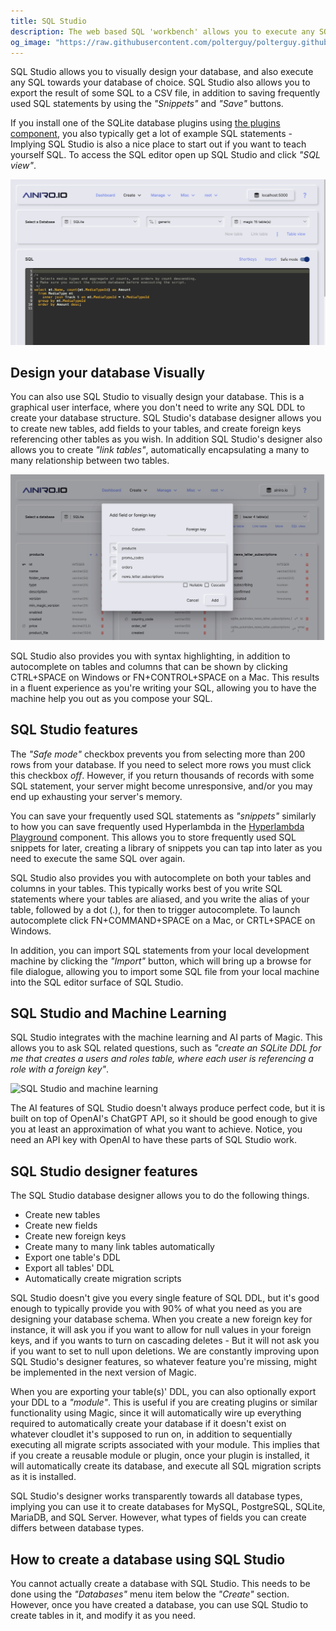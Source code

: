 ```yaml
---
title: SQL Studio
description: The web based SQL 'workbench' allows you to execute any SQL, see the result immediately, in addition to storing your frequently used SQL snippets for later.
og_image: "https://raw.githubusercontent.com/polterguy/polterguy.github.io/master/images/sql-editor.jpg"
---
```


SQL Studio allows you to visually design your database, and also execute any SQL towards your database of choice.
SQL Studio also allows you to export the result of some SQL to a CSV file, in addition to saving frequently used
SQL statements by using the _"Snippets"_ and _"Save"_ buttons.

If you install one of the SQLite database
plugins using [the plugins component](/dashboard/plugins/), you also typically get a lot
of example SQL statements - Implying SQL Studio is also a nice place to start out if you
want to teach yourself SQL. To access the SQL editor open up SQL Studio and click _"SQL view"_.

![SQL Studio SQL view](https://raw.githubusercontent.com/polterguy/polterguy.github.io/master/images/sql-editor.jpg)

## Design your database Visually

You can also use SQL Studio to visually design your database. This is a graphical user interface, where
you don't need to write any SQL DDL to create your database structure. SQL Studio's database designer
allows you to create new tables, add fields to your tables, and create foreign keys referencing other tables
as you wish. In addition SQL Studio's designer also allows you to create _"link tables"_, automatically
encapsulating a many to many relationship between two tables.

![SQL Studio design view](https://raw.githubusercontent.com/polterguy/polterguy.github.io/master/images/sql-designer.jpg)

SQL Studio also provides you with syntax highlighting, in addition to autocomplete on
tables and columns that can be shown by clicking CTRL+SPACE on Windows or FN+CONTROL+SPACE on a Mac.
This results in a fluent experience as you're writing your SQL, allowing you to have the machine help
you out as you compose your SQL.

## SQL Studio features

The _"Safe mode"_ checkbox prevents you from selecting more than 200 rows from your database.
If you need to select more rows you must click this checkbox _off_. However, if you return thousands of records
with some SQL statement, your server might become unresponsive, and/or you may end up exhausting your
server's memory.

You can save your frequently used SQL statements as _"snippets"_ similarly to how you can save frequently
used Hyperlambda in the [Hyperlambda Playground](/dashboard/hyperlambda-playground/) component.
This allows you to store frequently used SQL snippets for later, creating a library of snippets you
can tap into later as you need to execute the same SQL over again.

SQL Studio also provides you with autocomplete on both your tables and columns in your tables. This typically
works best of you write SQL statements where your tables are aliased, and you write the alias of your table,
followed by a dot (.), for then to trigger autocomplete. To launch autocomplete click FN+COMMAND+SPACE
on a Mac, or CRTL+SPACE on Windows.

In addition, you can import SQL statements from your local development machine by clicking the _"Import"_
button, which will bring up a browse for file dialogue, allowing you to import some SQL file from your local
machine into the SQL editor surface of SQL Studio.

## SQL Studio and Machine Learning

SQL Studio integrates with the machine learning and AI parts of Magic. This allows you to ask SQL related
questions, such as _"create an SQLite DDL for me that creates a users and roles table, where each user is
referencing a role with a foreign key"_.

![SQL Studio and machine learning](https://raw.githubusercontent.com/polterguy/polterguy.github.io/master/images/sql-studio-ai.jpg)

The AI features of SQL Studio doesn't always produce perfect code, but it is built
on top of OpenAI's ChatGPT API, so it should be good enough to give you at least an approximation
of what you want to achieve. Notice, you need an API key with OpenAI to have these parts of SQL Studio work.

## SQL Studio designer features

The SQL Studio database designer allows you to do the following things.

* Create new tables
* Create new fields
* Create new foreign keys
* Create many to many link tables automatically
* Export one table's DDL
* Export all tables' DDL
* Automatically create migration scripts

SQL Studio doesn't give you every single feature of SQL DDL, but it's good enough to typically provide you
with 90% of what you need as you are designing your database schema. When you create a new foreign key for instance,
it will ask you if you want to allow for null values in your foreign keys, and if you wants to turn on cascading
deletes - But it will not ask you if you want to set to null upon deletions. We are constantly improving
upon SQL Studio's designer features, so whatever feature you're missing, might be implemented in the next version
of Magic.

When you are exporting your table(s)' DDL, you can also optionally export your DDL to a _"module"_. This is
useful if you are creating plugins or similar functionality using Magic, since it will automatically wire
up everything required to automatically create your database if it doesn't exist on whatever cloudlet it's
supposed to run on, in addition to sequentially executing all migrate scripts associated with your module.
This implies that if you create a reusable module or plugin, once your plugin is installed, it will automatically
create its database, and execute all SQL migration scripts as it is installed.

SQL Studio's designer works transparently towards all database types, implying you can use it to create
databases for MySQL, PostgreSQL, SQLite, MariaDB, and SQL Server. However, what types of fields you can create
differs between database types.

## How to create a database using SQL Studio

You cannot actually create a database with SQL Studio. This needs to be done using the _"Databases"_ menu
item below the _"Create"_ section. However, once you have created a database, you can use SQL Studio to
create tables in it, and modify it as you need.
